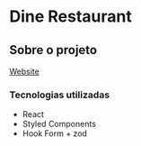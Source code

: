 # Dine Restaurant

## Sobre o projeto
[Website](https://restaurant-web-vercel.vercel.app/) 

### Tecnologias utilizadas
* React
* Styled Components
* Hook Form + zod


